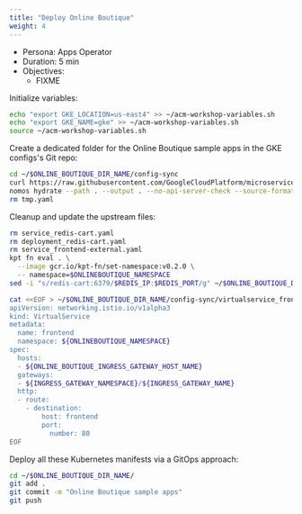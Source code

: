 ```yaml
---
title: "Deploy Online Boutique"
weight: 4
---
```

- Persona: Apps Operator
- Duration: 5 min
- Objectives:
  - FIXME

Initialize variables:
```Bash
echo "export GKE_LOCATION=us-east4" >> ~/acm-workshop-variables.sh
echo "export GKE_NAME=gke" >> ~/acm-workshop-variables.sh
source ~/acm-workshop-variables.sh
```

Create a dedicated folder for the Online Boutique sample apps in the GKE configs's Git repo:
```Bash
cd ~/$ONLINE_BOUTIQUE_DIR_NAME/config-sync
curl https://raw.githubusercontent.com/GoogleCloudPlatform/microservices-demo/main/release/kubernetes-manifests.yaml > tmp.yaml
nomos hydrate --path . --output . --no-api-server-check --source-format unstructured
rm tmp.yaml
```

Cleanup and update the upstream files:
```Bash
rm service_redis-cart.yaml
rm deployment_redis-cart.yaml
rm service_frontend-external.yaml
kpt fn eval . \
  --image gcr.io/kpt-fn/set-namespace:v0.2.0 \
  -- namespace=$ONLINEBOUTIQUE_NAMESPACE
sed -i "s/redis-cart:6379/$REDIS_IP:$REDIS_PORT/g" ~/$ONLINE_BOUTIQUE_DIR_NAME/config-sync/deployment_cartservice.yaml
```

```Bash
cat <<EOF > ~/$ONLINE_BOUTIQUE_DIR_NAME/config-sync/virtualservice_frontend.yaml
apiVersion: networking.istio.io/v1alpha3
kind: VirtualService
metadata:
  name: frontend
  namespace: ${ONLINEBOUTIQUE_NAMESPACE}
spec:
  hosts:
  - ${ONLINE_BOUTIQUE_INGRESS_GATEWAY_HOST_NAME}
  gateways:
  - ${INGRESS_GATEWAY_NAMESPACE}/${INGRESS_GATEWAY_NAME}
  http:
  - route:
    - destination:
        host: frontend
        port:
          number: 80
EOF
```

Deploy all these Kubernetes manifests via a GitOps approach:
```Bash
cd ~/$ONLINE_BOUTIQUE_DIR_NAME/
git add .
git commit -m "Online Boutique sample apps"
git push
```